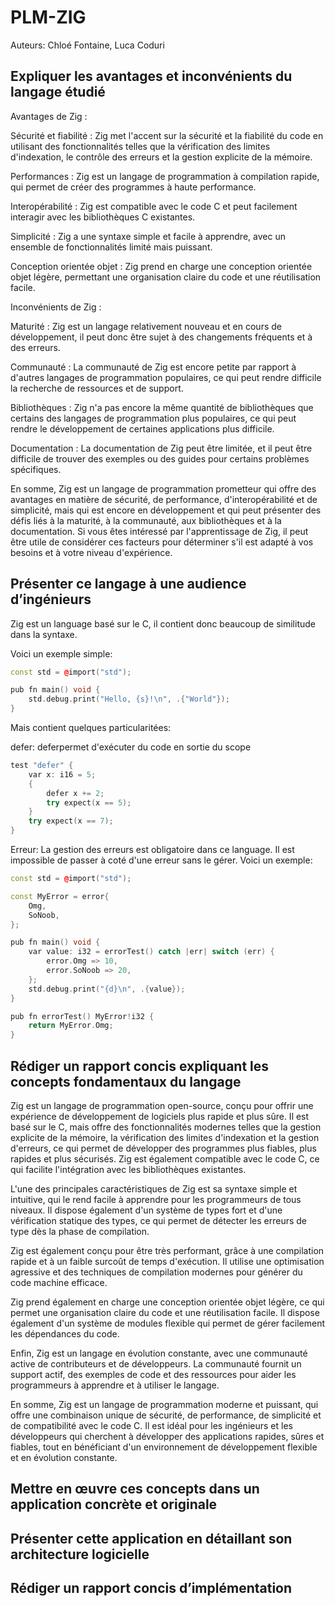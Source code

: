 # PLM-ZIG

Auteurs: Chloé Fontaine, Luca Coduri

## Expliquer les avantages et inconvénients du langage étudié

Avantages de Zig :

Sécurité et fiabilité : Zig met l'accent sur la sécurité et la fiabilité du code en utilisant des fonctionnalités telles que la vérification des limites d'indexation, le contrôle des erreurs et la gestion explicite de la mémoire.

Performances : Zig est un langage de programmation à compilation rapide, qui permet de créer des programmes à haute performance.

Interopérabilité : Zig est compatible avec le code C et peut facilement interagir avec les bibliothèques C existantes.

Simplicité : Zig a une syntaxe simple et facile à apprendre, avec un ensemble de fonctionnalités limité mais puissant.

Conception orientée objet : Zig prend en charge une conception orientée objet légère, permettant une organisation claire du code et une réutilisation facile.

Inconvénients de Zig :

Maturité : Zig est un langage relativement nouveau et en cours de développement, il peut donc être sujet à des changements fréquents et à des erreurs.

Communauté : La communauté de Zig est encore petite par rapport à d'autres langages de programmation populaires, ce qui peut rendre difficile la recherche de ressources et de support.

Bibliothèques : Zig n'a pas encore la même quantité de bibliothèques que certains des langages de programmation plus populaires, ce qui peut rendre le développement de certaines applications plus difficile.

Documentation : La documentation de Zig peut être limitée, et il peut être difficile de trouver des exemples ou des guides pour certains problèmes spécifiques.

En somme, Zig est un langage de programmation prometteur qui offre des avantages en matière de sécurité, de performance, d'interopérabilité et de simplicité, mais qui est encore en développement et qui peut présenter des défis liés à la maturité, à la communauté, aux bibliothèques et à la documentation. Si vous êtes intéressé par l'apprentissage de Zig, il peut être utile de considérer ces facteurs pour déterminer s'il est adapté à vos besoins et à votre niveau d'expérience.

## Présenter ce langage à une audience d’ingénieurs

Zig est un language basé sur le C, il contient donc beaucoup de similitude dans la syntaxe.

Voici un exemple simple:

```c++
const std = @import("std");

pub fn main() void {
    std.debug.print("Hello, {s}!\n", .{"World"});
}
```

Mais contient quelques particularitées:

defer: deferpermet d'exécuter du code en sortie du scope

```c++
test "defer" {
    var x: i16 = 5;
    {
        defer x += 2;
        try expect(x == 5);
    }
    try expect(x == 7);
}
```

Erreur:
La gestion des erreurs est obligatoire dans ce language. Il est impossible de passer à coté d'une erreur sans le gérer. Voici un exemple:

```c++
const std = @import("std");

const MyError = error{
    Omg,
    SoNoob,
};

pub fn main() void {
    var value: i32 = errorTest() catch |err| switch (err) {
        error.Omg => 10,
        error.SoNoob => 20,
    };
    std.debug.print("{d}\n", .{value});
}

pub fn errorTest() MyError!i32 {
    return MyError.Omg;
}
```

## Rédiger un rapport concis expliquant les concepts fondamentaux du langage

Zig est un langage de programmation open-source, conçu pour offrir une expérience de développement de logiciels plus rapide et plus sûre. Il est basé sur le C, mais offre des fonctionnalités modernes telles que la gestion explicite de la mémoire, la vérification des limites d'indexation et la gestion d'erreurs, ce qui permet de développer des programmes plus fiables, plus rapides et plus sécurisés. Zig est également compatible avec le code C, ce qui facilite l'intégration avec les bibliothèques existantes.

L'une des principales caractéristiques de Zig est sa syntaxe simple et intuitive, qui le rend facile à apprendre pour les programmeurs de tous niveaux. Il dispose également d'un système de types fort et d'une vérification statique des types, ce qui permet de détecter les erreurs de type dès la phase de compilation.

Zig est également conçu pour être très performant, grâce à une compilation rapide et à un faible surcoût de temps d'exécution. Il utilise une optimisation agressive et des techniques de compilation modernes pour générer du code machine efficace.

Zig prend également en charge une conception orientée objet légère, ce qui permet une organisation claire du code et une réutilisation facile. Il dispose également d'un système de modules flexible qui permet de gérer facilement les dépendances du code.

Enfin, Zig est un langage en évolution constante, avec une communauté active de contributeurs et de développeurs. La communauté fournit un support actif, des exemples de code et des ressources pour aider les programmeurs à apprendre et à utiliser le langage.

En somme, Zig est un langage de programmation moderne et puissant, qui offre une combinaison unique de sécurité, de performance, de simplicité et de compatibilité avec le code C. Il est idéal pour les ingénieurs et les développeurs qui cherchent à développer des applications rapides, sûres et fiables, tout en bénéficiant d'un environnement de développement flexible et en évolution constante.

## Mettre en œuvre ces concepts dans un application concrète et originale

## Présenter cette application en détaillant son architecture logicielle

## Rédiger un rapport concis d’implémentation
